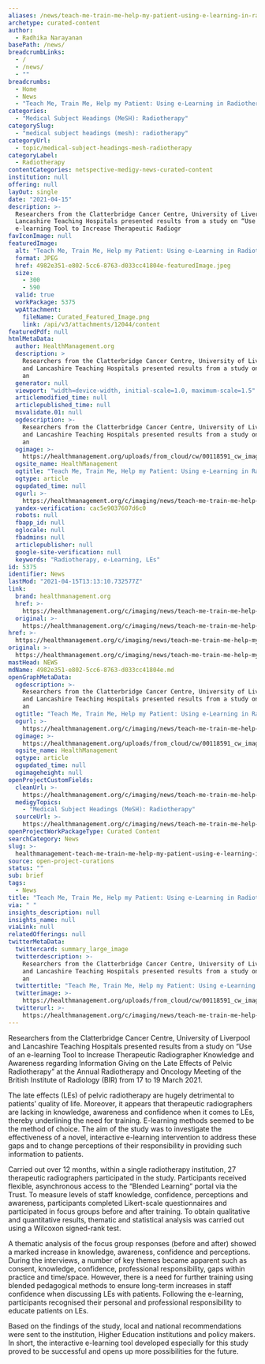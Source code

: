 ```yaml
---
aliases: /news/teach-me-train-me-help-my-patient-using-e-learning-in-radiotherapy
archetype: curated-content
author:
  - Radhika Narayanan
basePath: /news/
breadcrumbLinks:
  - /
  - /news/
  - ""
breadcrumbs:
  - Home
  - News
  - "Teach Me, Train Me, Help my Patient: Using e-Learning in Radiotherapy"
categories:
  - "Medical Subject Headings (MeSH): Radiotherapy"
categorySlug:
  - "medical subject headings (mesh): radiotherapy"
categoryUrl:
  - topic/medical-subject-headings-mesh-radiotherapy
categoryLabel:
  - Radiotherapy
contentCategories: netspective-medigy-news-curated-content
institution: null
offering: null
layOut: single
date: "2021-04-15"
description: >-
  Researchers from the Clatterbridge Cancer Centre, University of Liverpool and
  Lancashire Teaching Hospitals presented results from a study on “Use of an
  e-learning Tool to Increase Therapeutic Radiogr
favIconImage: null
featuredImage:
  alt: "Teach Me, Train Me, Help my Patient: Using e-Learning in Radiotherapy"
  format: JPEG
  href: 4982e351-e802-5cc6-8763-d033cc41804e-featuredImage.jpeg
  size:
    - 300
    - 590
  valid: true
  workPackage: 5375
  wpAttachment:
    fileName: Curated_Featured_Image.png
    link: /api/v3/attachments/12044/content
featuredPdf: null
htmlMetaData:
  author: HealthManagement.org
  description: >
    Researchers from the Clatterbridge Cancer Centre, University of Liverpool
    and Lancashire Teaching Hospitals presented results from a study on “Use of
    an
  generator: null
  viewport: "width=device-width, initial-scale=1.0, maximum-scale=1.5"
  articlemodified_time: null
  articlepublished_time: null
  msvalidate.01: null
  ogdescription: >-
    Researchers from the Clatterbridge Cancer Centre, University of Liverpool
    and Lancashire Teaching Hospitals presented results from a study on “Use of
    an
  ogimage: >-
    https://healthmanagement.org/uploads/from_cloud/cw/00118591_cw_image_wi_81813bd13f16c92422bf7afa407dcf9c.jpg
  ogsite_name: HealthManagement
  ogtitle: "Teach Me, Train Me, Help my Patient: Using e-Learning in Radiotherapy"
  ogtype: article
  ogupdated_time: null
  ogurl: >-
    https://healthmanagement.org/c/imaging/news/teach-me-train-me-help-my-patient-using-e-learning-in-radiotherapy
  yandex-verification: cac5e9037607d6c0
  robots: null
  fbapp_id: null
  oglocale: null
  fbadmins: null
  articlepublisher: null
  google-site-verification: null
  keywords: "Radiotherapy, e-Learning, LEs"
id: 5375
identifier: News
lastMod: "2021-04-15T13:13:10.732577Z"
link:
  brand: healthmanagement.org
  href: >-
    https://healthmanagement.org/c/imaging/news/teach-me-train-me-help-my-patient-using-e-learning-in-radiotherapy
  original: >-
    https://healthmanagement.org/c/imaging/news/teach-me-train-me-help-my-patient-using-e-learning-in-radiotherapy
href: >-
  https://healthmanagement.org/c/imaging/news/teach-me-train-me-help-my-patient-using-e-learning-in-radiotherapy
original: >-
  https://healthmanagement.org/c/imaging/news/teach-me-train-me-help-my-patient-using-e-learning-in-radiotherapy
mastHead: NEWS
mdName: 4982e351-e802-5cc6-8763-d033cc41804e.md
openGraphMetaData:
  ogdescription: >-
    Researchers from the Clatterbridge Cancer Centre, University of Liverpool
    and Lancashire Teaching Hospitals presented results from a study on “Use of
    an
  ogtitle: "Teach Me, Train Me, Help my Patient: Using e-Learning in Radiotherapy"
  ogurl: >-
    https://healthmanagement.org/c/imaging/news/teach-me-train-me-help-my-patient-using-e-learning-in-radiotherapy
  ogimage: >-
    https://healthmanagement.org/uploads/from_cloud/cw/00118591_cw_image_wi_81813bd13f16c92422bf7afa407dcf9c.jpg
  ogsite_name: HealthManagement
  ogtype: article
  ogupdated_time: null
  ogimageheight: null
openProjectCustomFields:
  cleanUrl: >-
    https://healthmanagement.org/c/imaging/news/teach-me-train-me-help-my-patient-using-e-learning-in-radiotherapy
  medigyTopics:
    - "Medical Subject Headings (MeSH): Radiotherapy"
  sourceUrl: >-
    https://healthmanagement.org/c/imaging/news/teach-me-train-me-help-my-patient-using-e-learning-in-radiotherapy
openProjectWorkPackageType: Curated Content
searchCategory: News
slug: >-
  healthmanagement-teach-me-train-me-help-my-patient-using-e-learning-in-radiotherapy-test
source: open-project-curations
status: ""
sub: brief
tags:
  - News
title: "Teach Me, Train Me, Help my Patient: Using e-Learning in Radiotherapy"
via: " "
insights_description: null
insights_name: null
viaLink: null
relatedOfferings: null
twitterMetaData:
  twittercard: summary_large_image
  twitterdescription: >-
    Researchers from the Clatterbridge Cancer Centre, University of Liverpool
    and Lancashire Teaching Hospitals presented results from a study on “Use of
    an
  twittertitle: "Teach Me, Train Me, Help my Patient: Using e-Learning in Radiotherapy"
  twitterimage: >-
    https://healthmanagement.org/uploads/from_cloud/cw/00118591_cw_image_wi_81813bd13f16c92422bf7afa407dcf9c.jpg
  twitterurl: >-
    https://healthmanagement.org/c/imaging/news/teach-me-train-me-help-my-patient-using-e-learning-in-radiotherapy
---
```


<p>Researchers from the Clatterbridge Cancer Centre, University of Liverpool and Lancashire Teaching Hospitals presented results from a study on “Use of an e-learning Tool to Increase Therapeutic Radiographer Knowledge and Awareness regarding Information Giving on the Late Effects of Pelvic Radiotherapy” at the&nbsp;Annual Radiotherapy and Oncology&nbsp;Meeting of the British Institute of Radiology (BIR) from&nbsp;17 to 19 March 2021.</p><p>The late effects (LEs) of pelvic radiotherapy are hugely detrimental to patients’ quality of life. Moreover, it appears that therapeutic radiographers are lacking in knowledge, awareness and confidence when it comes to LEs, thereby underlining the need for training. E-learning methods seemed to be the method of choice.&nbsp;The aim of the study was to investigate the effectiveness of a novel, interactive e-learning intervention to address these gaps and to change perceptions of their responsibility in providing such information to patients.&nbsp;</p><p>Carried out over 12 months, within a single radiotherapy institution, 27 therapeutic radiographers participated in the study. Participants received flexible, asynchronous access to the “Blended Learning” portal via the Trust. To measure levels of staff knowledge, confidence, perceptions and awareness, participants completed Likert-scale questionnaires and participated in focus groups before and after training. To obtain qualitative and quantitative results, thematic and statistical analysis was carried out using a Wilcoxon signed-rank test.&nbsp;</p><p>A thematic analysis of the focus group responses (before and after) showed a marked increase in knowledge, awareness, confidence and perceptions. During the interviews, a number of key themes became apparent such as consent, knowledge, confidence, professional responsibility, gaps within practice and time/space. However, there is a need for further training using blended pedagogical methods to ensure long-term increases in staff confidence when discussing LEs with patients. Following the e-learning, participants recognised their personal and professional responsibility to educate patients on LEs.&nbsp;</p><p>Based on the findings of the study, local and national recommendations were sent to the institution, Higher Education institutions and policy makers. In short, the interactive e-learning tool developed especially for this study proved to be successful and opens up more possibilities for the future.&nbsp;</p>
